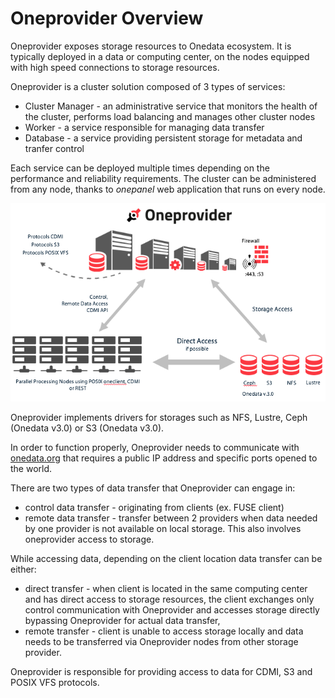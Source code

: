 # Oneprovider Overview


Oneprovider exposes storage resources to Onedata ecosystem. It is typically deployed in a data or computing center, on the nodes equipped with high speed connections to storage resources.

Oneprovider is a cluster solution composed of 3 types of services:
* Cluster Manager - an administrative service that monitors the health of the cluster, performs load balancing and manages other cluster nodes
* Worker - a service responsible for managing data transfer
* Database - a service providing persistent storage for metadata and tranfer control

Each service can be deployed multiple times depending on the performance and reliability requirements. The cluster can be administered from any node, thanks to *onepanel* web application that runs on every node.

<p align="center">
<img src="img/admin/oneprovider_slide.png">
</p>

Oneprovider implements drivers for storages such as NFS, Lustre, Ceph (Onedata v3.0) or S3 (Onedata v3.0).

In order to function properly, Oneprovider needs to communicate with [onedata.org](www.onedata.org) that requires a public IP address and specific ports opened to the world.

There are two types of data transfer that Oneprovider can engage in:
* control data transfer - originating from clients (ex. FUSE client)
* remote data transfer - transfer between 2 providers when data needed by one provider is not available on local storage. This also involves oneprovider access to storage.

While accessing data, depending on the client location data transfer can be either:
* direct transfer - when client is located in the same computing center and has direct access to storage resources, the client exchanges only control communication with Oneprovider and accesses storage directly bypassing Oneprovider for actual data transfer,
* remote transfer - client is unable to access storage locally and data needs to be transferred via Oneprovider nodes from other storage provider.

Oneprovider is responsible for providing access to data for CDMI, S3 and POSIX VFS protocols.
